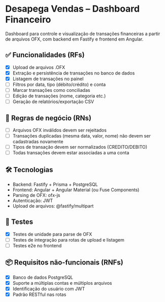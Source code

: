 # Desapega Vendas – Dashboard Financeiro

Dashboard para controle e visualização de transações financeiras a partir de arquivos OFX, com backend em Fastify e frontend em Angular.

## ✅ Funcionalidades (RFs)

- [x] Upload de arquivos .OFX
- [x] Extração e persistência de transações no banco de dados
- [x] Listagem de transações no painel
- [ ] Filtros por data, tipo (débito/crédito) e conta
- [ ] Marcar transações como conciliadas
- [ ] Edição de transações (nome, categoria etc.)
- [ ] Geração de relatórios/exportação CSV

## 🔐 Regras de negócio (RNs)

- [ ] Arquivos OFX inválidos devem ser rejeitados
- [ ] Transações duplicadas (mesma data, valor, nome) não devem ser cadastradas novamente
- [ ] Tipos de transação devem ser normalizados (CREDITO/DEBITO)
- [ ] Todas transações devem estar associadas a uma conta

## 🛠️ Tecnologias

- Backend: Fastify + Prisma + PostgreSQL
- Frontend: Angular + Angular Material (ou Fuse Components)
- Parsing de OFX: ofx-js
- Autenticação: JWT
- Upload de arquivos: @fastify/multipart

## 🧪 Testes

- [X] Testes de unidade para parse de OFX
- [ ] Testes de integração para rotas de upload e listagem
- [ ] Testes e2e no frontend

## 📦 Requisitos não-funcionais (RNFs)

- [x] Banco de dados PostgreSQL
- [x] Suporte a múltiplas contas e múltiplos arquivos
- [x] Identificação do usuário com JWT
- [x] Padrão RESTful nas rotas